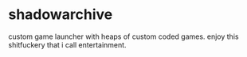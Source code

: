 # shadowarchive
custom game launcher with heaps of custom coded games. enjoy this shitfuckery that i call entertainment.
